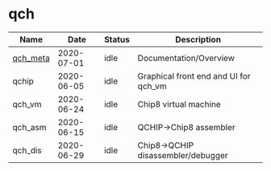 # qch
Name                  | Date        | Status  | Description
----------------------|-------------|---------|------------
[qch_meta](chip8.md)  | 2020-07-01  | idle    | Documentation/Overview
qchip                 | 2020-06-05  | idle    | Graphical front end and UI for qch_vm
qch_vm                | 2020-06-24  | idle    | Chip8 virtual machine
qch_asm               | 2020-06-15  | idle    | QCHIP->Chip8 assembler
qch_dis               | 2020-06-29  | idle    | Chip8->QCHIP disassembler/debugger
